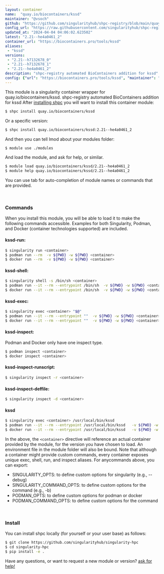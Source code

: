 ```yaml
---
layout: container
name:  "quay.io/biocontainers/kssd"
maintainer: "@vsoch"
github: "https://github.com/singularityhub/shpc-registry/blob/main/quay.io/biocontainers/kssd/container.yaml"
config_url: "https://raw.githubusercontent.com/singularityhub/shpc-registry/main/quay.io/biocontainers/kssd/container.yaml"
updated_at: "2024-04-04 04:06:02.623502"
latest: "2.21--he4a0461_2"
container_url: "https://biocontainers.pro/tools/kssd"
aliases:
 - "kssd"
versions:
 - "2.21--h7132678_0"
 - "2.21--h7132678_1"
 - "2.21--he4a0461_2"
description: "shpc-registry automated BioContainers addition for kssd"
config: {"url": "https://biocontainers.pro/tools/kssd", "maintainer": "@vsoch", "description": "shpc-registry automated BioContainers addition for kssd", "latest": {"2.21--he4a0461_2": "sha256:dd1d9f16ac714ef3e395cca68fdcb5112d354e6c1a9a5a4a80c41686e8556853"}, "tags": {"2.21--h7132678_0": "sha256:0689f82346b3e9c007f48baa8d1dfa0558b01ff66d26e09dc0693032ae608f16", "2.21--h7132678_1": "sha256:2f1c6d168303359e09d69149b9546519277b4c48b97653f20896b251db4ef7a1", "2.21--he4a0461_2": "sha256:dd1d9f16ac714ef3e395cca68fdcb5112d354e6c1a9a5a4a80c41686e8556853"}, "docker": "quay.io/biocontainers/kssd", "aliases": {"kssd": "/usr/local/bin/kssd"}}
---
```


This module is a singularity container wrapper for quay.io/biocontainers/kssd.
shpc-registry automated BioContainers addition for kssd
After [installing shpc](#install) you will want to install this container module:


```bash
$ shpc install quay.io/biocontainers/kssd
```

Or a specific version:

```bash
$ shpc install quay.io/biocontainers/kssd:2.21--he4a0461_2
```

And then you can tell lmod about your modules folder:

```bash
$ module use ./modules
```

And load the module, and ask for help, or similar.

```bash
$ module load quay.io/biocontainers/kssd/2.21--he4a0461_2
$ module help quay.io/biocontainers/kssd/2.21--he4a0461_2
```

You can use tab for auto-completion of module names or commands that are provided.

<br>

### Commands

When you install this module, you will be able to load it to make the following commands accessible.
Examples for both Singularity, Podman, and Docker (container technologies supported) are included.

#### kssd-run:

```bash
$ singularity run <container>
$ podman run --rm  -v ${PWD} -w ${PWD} <container>
$ docker run --rm  -v ${PWD} -w ${PWD} <container>
```

#### kssd-shell:

```bash
$ singularity shell -s /bin/sh <container>
$ podman run --it --rm --entrypoint /bin/sh  -v ${PWD} -w ${PWD} <container>
$ docker run --it --rm --entrypoint /bin/sh  -v ${PWD} -w ${PWD} <container>
```

#### kssd-exec:

```bash
$ singularity exec <container> "$@"
$ podman run --it --rm --entrypoint ""  -v ${PWD} -w ${PWD} <container> "$@"
$ docker run --it --rm --entrypoint ""  -v ${PWD} -w ${PWD} <container> "$@"
```

#### kssd-inspect:

Podman and Docker only have one inspect type.

```bash
$ podman inspect <container>
$ docker inspect <container>
```

#### kssd-inspect-runscript:

```bash
$ singularity inspect -r <container>
```

#### kssd-inspect-deffile:

```bash
$ singularity inspect -d <container>
```


#### kssd

```bash
$ singularity exec <container> /usr/local/bin/kssd
$ podman run --it --rm --entrypoint /usr/local/bin/kssd   -v ${PWD} -w ${PWD} <container> -c " $@"
$ docker run --it --rm --entrypoint /usr/local/bin/kssd   -v ${PWD} -w ${PWD} <container> -c " $@"
```



In the above, the `<container>` directive will reference an actual container provided
by the module, for the version you have chosen to load. An environment file in the
module folder will also be bound. Note that although a container
might provide custom commands, every container exposes unique exec, shell, run, and
inspect aliases. For anycommands above, you can export:

 - SINGULARITY_OPTS: to define custom options for singularity (e.g., --debug)
 - SINGULARITY_COMMAND_OPTS: to define custom options for the command (e.g., -b)
 - PODMAN_OPTS: to define custom options for podman or docker
 - PODMAN_COMMAND_OPTS: to define custom options for the command

<br>

### Install

You can install shpc locally (for yourself or your user base) as follows:

```bash
$ git clone https://github.com/singularityhub/singularity-hpc
$ cd singularity-hpc
$ pip install -e .
```

Have any questions, or want to request a new module or version? [ask for help!](https://github.com/singularityhub/singularity-hpc/issues)